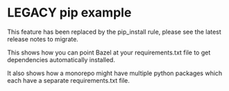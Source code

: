 # LEGACY pip example

This feature has been replaced by the pip_install rule, please see the latest release notes to migrate.

This shows how you can point Bazel at your requirements.txt file to get dependencies automatically installed.

It also shows how a monorepo might have multiple python packages which each have a separate requirements.txt file.
